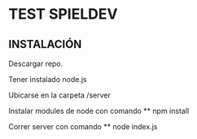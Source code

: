 # TEST SPIELDEV

## INSTALACIÓN

Descargar repo.

Tener instalado node.js

Ubicarse en la carpeta /server

Instalar modules de node con comando ** npm install

Correr server con comando ** node index.js
